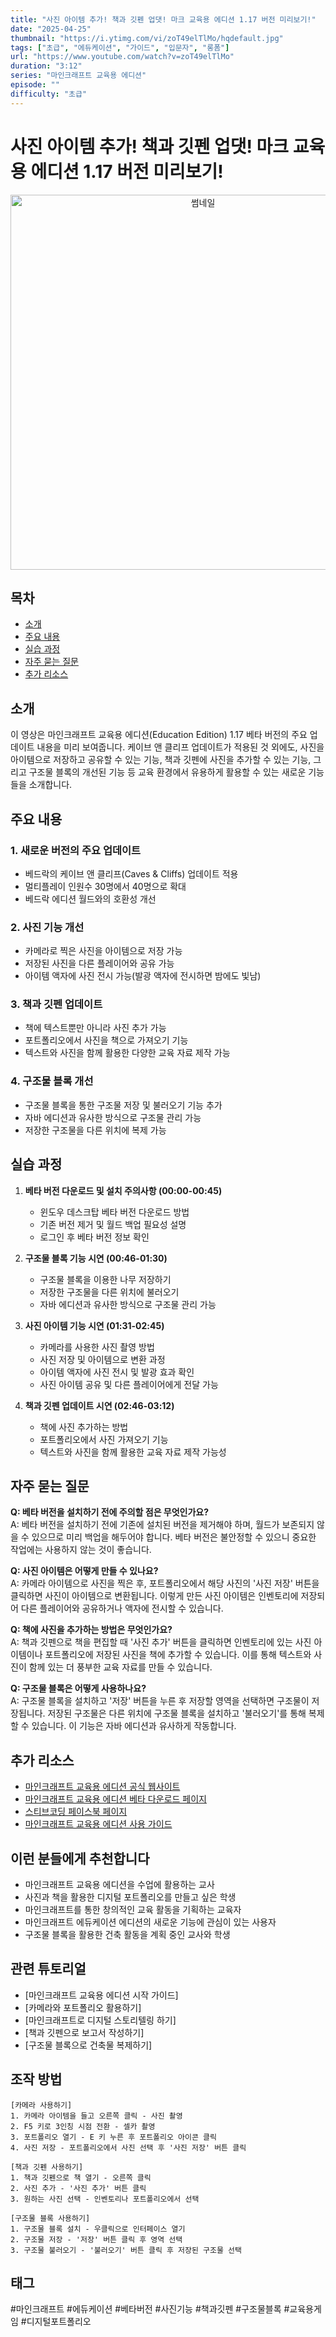 ```yaml
---
title: "사진 아이템 추가! 책과 깃펜 업댓! 마크 교육용 에디션 1.17 버전 미리보기!"
date: "2025-04-25"
thumbnail: "https://i.ytimg.com/vi/zoT49elTlMo/hqdefault.jpg"
tags: ["초급", "에듀케이션", "가이드", "입문자", "롱폼"]
url: "https://www.youtube.com/watch?v=zoT49elTlMo"
duration: "3:12"
series: "마인크래프트 교육용 에디션"
episode: ""
difficulty: "초급"
---
```


# 사진 아이템 추가! 책과 깃펜 업댓! 마크 교육용 에디션 1.17 버전 미리보기!

<div align="center">
<img src="https://i.ytimg.com/vi/zoT49elTlMo/hqdefault.jpg" alt="썸네일" width="600"/>
</div>

## 목차
- [소개](#소개)
- [주요 내용](#주요-내용)
- [실습 과정](#실습-과정)
- [자주 묻는 질문](#자주-묻는-질문)
- [추가 리소스](#추가-리소스)

## 소개
이 영상은 마인크래프트 교육용 에디션(Education Edition) 1.17 베타 버전의 주요 업데이트 내용을 미리 보여줍니다. 케이브 앤 클리프 업데이트가 적용된 것 외에도, 사진을 아이템으로 저장하고 공유할 수 있는 기능, 책과 깃펜에 사진을 추가할 수 있는 기능, 그리고 구조물 블록의 개선된 기능 등 교육 환경에서 유용하게 활용할 수 있는 새로운 기능들을 소개합니다.

## 주요 내용

### 1. 새로운 버전의 주요 업데이트
- 베드락의 케이브 앤 클리프(Caves & Cliffs) 업데이트 적용
- 멀티플레이 인원수 30명에서 40명으로 확대
- 베드락 에디션 월드와의 호환성 개선

### 2. 사진 기능 개선
- 카메라로 찍은 사진을 아이템으로 저장 가능
- 저장된 사진을 다른 플레이어와 공유 가능
- 아이템 액자에 사진 전시 가능(발광 액자에 전시하면 밤에도 빛남)

### 3. 책과 깃펜 업데이트
- 책에 텍스트뿐만 아니라 사진 추가 가능
- 포트폴리오에서 사진을 책으로 가져오기 기능
- 텍스트와 사진을 함께 활용한 다양한 교육 자료 제작 가능

### 4. 구조물 블록 개선
- 구조물 블록을 통한 구조물 저장 및 불러오기 기능 추가
- 자바 에디션과 유사한 방식으로 구조물 관리 가능
- 저장한 구조물을 다른 위치에 복제 가능

## 실습 과정

1. **베타 버전 다운로드 및 설치 주의사항 (00:00-00:45)**
   - 윈도우 데스크탑 베타 버전 다운로드 방법
   - 기존 버전 제거 및 월드 백업 필요성 설명
   - 로그인 후 베타 버전 정보 확인

2. **구조물 블록 기능 시연 (00:46-01:30)**
   - 구조물 블록을 이용한 나무 저장하기
   - 저장한 구조물을 다른 위치에 불러오기
   - 자바 에디션과 유사한 방식으로 구조물 관리 가능

3. **사진 아이템 기능 시연 (01:31-02:45)**
   - 카메라를 사용한 사진 촬영 방법
   - 사진 저장 및 아이템으로 변환 과정
   - 아이템 액자에 사진 전시 및 발광 효과 확인
   - 사진 아이템 공유 및 다른 플레이어에게 전달 가능

4. **책과 깃펜 업데이트 시연 (02:46-03:12)**
   - 책에 사진 추가하는 방법
   - 포트폴리오에서 사진 가져오기 기능
   - 텍스트와 사진을 함께 활용한 교육 자료 제작 가능성

## 자주 묻는 질문

**Q: 베타 버전을 설치하기 전에 주의할 점은 무엇인가요?**  
A: 베타 버전을 설치하기 전에 기존에 설치된 버전을 제거해야 하며, 월드가 보존되지 않을 수 있으므로 미리 백업을 해두어야 합니다. 베타 버전은 불안정할 수 있으니 중요한 작업에는 사용하지 않는 것이 좋습니다.

**Q: 사진 아이템은 어떻게 만들 수 있나요?**  
A: 카메라 아이템으로 사진을 찍은 후, 포트폴리오에서 해당 사진의 '사진 저장' 버튼을 클릭하면 사진이 아이템으로 변환됩니다. 이렇게 만든 사진 아이템은 인벤토리에 저장되어 다른 플레이어와 공유하거나 액자에 전시할 수 있습니다.

**Q: 책에 사진을 추가하는 방법은 무엇인가요?**  
A: 책과 깃펜으로 책을 편집할 때 '사진 추가' 버튼을 클릭하면 인벤토리에 있는 사진 아이템이나 포트폴리오에 저장된 사진을 책에 추가할 수 있습니다. 이를 통해 텍스트와 사진이 함께 있는 더 풍부한 교육 자료를 만들 수 있습니다.

**Q: 구조물 블록은 어떻게 사용하나요?**  
A: 구조물 블록을 설치하고 '저장' 버튼을 누른 후 저장할 영역을 선택하면 구조물이 저장됩니다. 저장된 구조물은 다른 위치에 구조물 블록을 설치하고 '불러오기'를 통해 복제할 수 있습니다. 이 기능은 자바 에디션과 유사하게 작동합니다.

## 추가 리소스
- [마인크래프트 교육용 에디션 공식 웹사이트](https://education.minecraft.net/)
- [마인크래프트 교육용 에디션 베타 다운로드 페이지](https://education.minecraft.net/ko-kr/get-started/download)
- [스티브코딩 페이스북 페이지](https://www.facebook.com/stvcoding/)
- [마인크래프트 교육용 에디션 사용 가이드](https://education.minecraft.net/ko-kr/resources/teacher-academy)

## 이런 분들에게 추천합니다
- 마인크래프트 교육용 에디션을 수업에 활용하는 교사
- 사진과 책을 활용한 디지털 포트폴리오를 만들고 싶은 학생
- 마인크래프트를 통한 창의적인 교육 활동을 기획하는 교육자
- 마인크래프트 에듀케이션 에디션의 새로운 기능에 관심이 있는 사용자
- 구조물 블록을 활용한 건축 활동을 계획 중인 교사와 학생

## 관련 튜토리얼
- [마인크래프트 교육용 에디션 시작 가이드]
- [카메라와 포트폴리오 활용하기]
- [마인크래프트로 디지털 스토리텔링 하기]
- [책과 깃펜으로 보고서 작성하기]
- [구조물 블록으로 건축물 복제하기]

## 조작 방법
```
[카메라 사용하기]
1. 카메라 아이템을 들고 오른쪽 클릭 - 사진 촬영
2. F5 키로 3인칭 시점 전환 - 셀카 촬영
3. 포트폴리오 열기 - E 키 누른 후 포트폴리오 아이콘 클릭
4. 사진 저장 - 포트폴리오에서 사진 선택 후 '사진 저장' 버튼 클릭

[책과 깃펜 사용하기]
1. 책과 깃펜으로 책 열기 - 오른쪽 클릭
2. 사진 추가 - '사진 추가' 버튼 클릭
3. 원하는 사진 선택 - 인벤토리나 포트폴리오에서 선택

[구조물 블록 사용하기]
1. 구조물 블록 설치 - 우클릭으로 인터페이스 열기
2. 구조물 저장 - '저장' 버튼 클릭 후 영역 선택
3. 구조물 불러오기 - '불러오기' 버튼 클릭 후 저장된 구조물 선택
```

## 태그
#마인크래프트 #에듀케이션 #베타버전 #사진기능 #책과깃펜 #구조물블록 #교육용게임 #디지털포트폴리오
